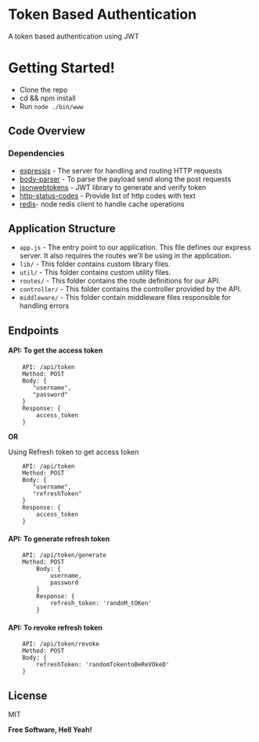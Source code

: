 # Token Based Authentication

A token based authentication using JWT

# Getting Started!

  - Clone the repo
  - cd && npm install
  - Run `node ./bin/www`

## Code Overview

### Dependencies
- [expressjs](https://github.com/expressjs/express) - The server for handling and routing HTTP requests
- [body-parser](https://www.npmjs.com/package/body-parser) - To parse the payload send along the post requests
- [jsonwebtokens](https://www.npmjs.com/package/jsonwebtoken) - JWT library to generate and verify token
- [http-status-codes](https://www.npmjs.com/package/http-status-codes) - Provide list of http codes with text
- [redis](https://www.npmjs.com/package/redis)- node redis client to handle cache operations
 
## Application Structure

- `app.js` - The entry point to our application. This file defines our express server. It also requires the routes we'll be using in the application.
- `lib/` - This folder contains custom library files.
- `util/` - This folder contains custom utility files.
- `routes/` - This folder contains the route definitions for our API.
- `controller/` - This folder contains the controller provided by the API.
- `middleware/` - This folder contain middleware files responsible for handling errors

## Endpoints

#### API: To get the access token

```
    API: /api/token
    Method: POST
    Body: {
       "username",
       "password"
    }
    Response: {
        access_token
    }

````
**OR**

Using Refresh token to get access token

```
    API: /api/token
    Method: POST
    Body: {
       "username",
       "refreshToken"
    }
    Response: {
        access_token
    }

````
#### API: To generate refresh token

```
    API: /api/token/generate
    Method: POST
        Body: {
            username,
            password
        }
        Response: {
            refresh_token: 'randoM_tOKen'
        }

````
#### API: To revoke refresh token

```
    API: /api/token/revoke
    Method: POST
    Body: {
        refreshToken: 'randomTokentoBeReVOkeD'
    }
````
License
----

MIT


**Free Software, Hell Yeah!**